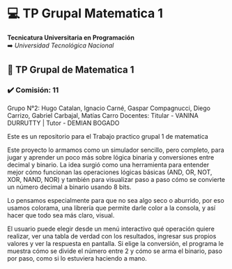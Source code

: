 # 💻 TP Grupal Matematica 1
**Tecnicatura Universitaria en Programación**  
➡️ *Universidad Tecnológica Nacional* 

## 💾 TP Grupal de Matematica 1 

### ✔️ Comisión: 11
Grupo N°2:   Hugo Catalan, Ignacio Carné, Gaspar Compagnucci, Diego Carrizo, Gabriel Carbajal, Matías Carro
Docentes: Titular - VANINA DURRUTTY | Tutor - DEMIAN BOGADO

Este es un repositorio para el Trabajo practico grupal 1 de matematica

Este proyecto lo armamos como un simulador sencillo, pero completo, para jugar y aprender un poco más sobre lógica binaria y conversiones entre decimal y binario. La idea surgió como una herramienta para entender mejor cómo funcionan las operaciones lógicas básicas (AND, OR, NOT, XOR, NAND, NOR) y también para visualizar paso a paso cómo se convierte un número decimal a binario usando 8 bits.

Lo pensamos especialmente para que no sea algo seco o aburrido, por eso usamos colorama, una librería que permite darle color a la consola, y así hacer que todo sea más claro, visual.

El usuario puede elegir desde un menú interactivo qué operación quiere realizar, ver una tabla de verdad con los resultados, ingresar sus propios valores y ver la respuesta en pantalla. Si elige la conversión, el programa le muestra cómo se divide el número entre 2 y cómo se arma el binario, paso por paso, como si lo estuviera haciendo a mano.
